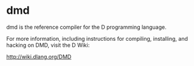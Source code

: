 dmd
===

dmd is the reference compiler for the D programming language.

For more information, including instructions for compiling, installing, and hacking on DMD, visit the D Wiki:

http://wiki.dlang.org/DMD
